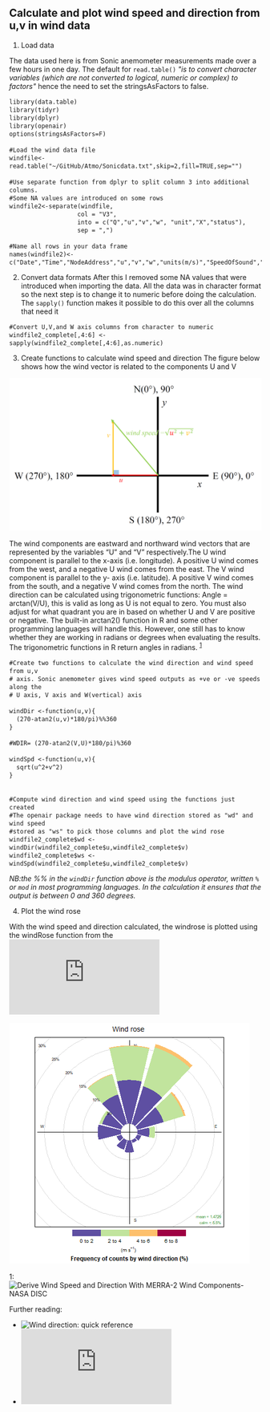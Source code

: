 ## Calculate and plot wind speed and direction from u,v in wind data 

1. Load data 

The data used here is from Sonic anemometer measurements made over a few hours in one day. The default for `read.table()` *"is to convert character variables (which are not converted to logical, numeric or complex) to factors"* hence the need to set the stringsAsFactors to false. 
 ````
library(data.table)
library(tidyr)
library(dplyr)
library(openair)
options(stringsAsFactors=F)

#Load the wind data file 
windfile<-read.table("~/GitHub/Atmo/Sonicdata.txt",skip=2,fill=TRUE,sep="")

#Use separate function from dplyr to split column 3 into additional columns. 
#Some NA values are introduced on some rows
windfile2<-separate(windfile,
                    col = "V3",
                    into = c("Q","u","v","w", "unit","X","status"),
                    sep = ",")

#Name all rows in your data frame 
names(windfile2)<-c("Date","Time","NodeAddress","u","v","w","units(m/s)","SpeedOfSound","SonicTemp")
````
2. Convert data formats
After this I removed some NA values that were introduced when importing the data. All the data was in character format so the next step is to change it to numeric before doing the calculation. The `sapply()` function makes it possible to do this over all the columns that need it 

````
#Convert U,V,and W axis columns from character to numeric 
windfile2_complete[,4:6] <- sapply(windfile2_complete[,4:6],as.numeric)
````

3. Create functions to calculate wind speed and direction
The figure below shows how the wind vector is related to the components U and V

![windspeed-diagram](windspeed-diagram.png)

The wind components are eastward and northward wind vectors that are represented by the variables “U” and “V” respectively.The U wind component is parallel to the x-axis (i.e. longitude). A positive U wind comes from the west, and a negative U wind comes from the east. The V wind component is parallel to the y- axis (i.e. latitude). A positive V wind comes from the south, and a negative V wind comes from the north. The wind direction can be calculated using trigonometric functions: Angle = arctan(V/U), this is valid as long as U is not equal to zero. You must also adjust for what quadrant you are in based on whether U and V are positive or negative. The built-in arctan2() function in R and some other programming languages will handle this. However, one still has to know whether they are working in radians or degrees when evaluating the results. The trigonometric functions in R return angles in radians. <sup>[1](#Ref)</sup>

````
#Create two functions to calculate the wind direction and wind speed from u,v 
# axis. Sonic anemometer gives wind speed outputs as +ve or -ve speeds along the
# U axis, V axis and W(vertical) axis 

windDir <-function(u,v){
  (270-atan2(u,v)*180/pi)%%360 
}

#WDIR= (270-atan2(V,U)*180/pi)%360

windSpd <-function(u,v){
  sqrt(u^2+v^2)
}


#Compute wind direction and wind speed using the functions just created
#The openair package needs to have wind direction stored as "wd" and wind speed
#stored as "ws" to pick those columns and plot the wind rose
windfile2_complete$wd <-windDir(windfile2_complete$u,windfile2_complete$v)
windfile2_complete$ws <-windSpd(windfile2_complete$u,windfile2_complete$v)

````
*NB:the %% in the `windDir` function above is the modulus operator, written `% ` or `mod` in most programming languages. In the calculation it ensures that the output is between 0 and 360 degrees.*

4. Plot the wind rose 

With the wind speed and direction calculated, the windrose is plotted using the windRose function from the 
![openair package](https://cran.rproject.org/web/packages/openair/index.html)

![windplot](windplot.png)

<a name="Ref1">1</a>: ![Derive Wind Speed and Direction With MERRA-2 Wind Components-NASA DISC](https://disc.gsfc.nasa.gov/information/data-in-action?title=Derive%20Wind%20Speed%20and%20Direction%20With%20MERRA-2%20Wind%20Components)

Further reading: 
* ![Wind direction: quick reference](https://www.eol.ucar.edu/content/wind-direction-quick-reference)
* ![What is the Modulus Operator? A Short Guide with Practical Use Cases](https://blog.mattclemente.com/2019/07/12/modulus-operator-modulo-operation.html#restrict-number-to-range)
